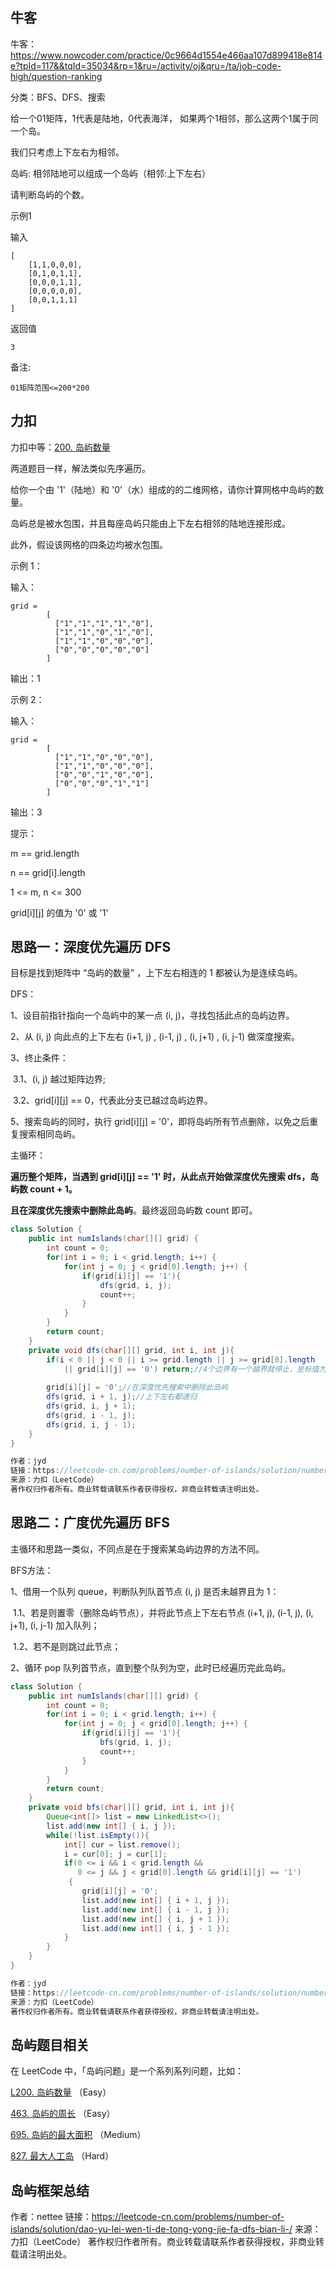 ## 牛客

牛客：https://www.nowcoder.com/practice/0c9664d1554e466aa107d899418e814e?tpId=117&&tqId=35034&rp=1&ru=/activity/oj&qru=/ta/job-code-high/question-ranking



分类：BFS、DFS、搜索



给一个01矩阵，1代表是陆地，0代表海洋， 如果两个1相邻，那么这两个1属于同一个岛。

我们只考虑上下左右为相邻。

岛屿: 相邻陆地可以组成一个岛屿（相邻:上下左右） 

请判断岛屿的个数。



示例1

输入

```
[
	[1,1,0,0,0],
	[0,1,0,1,1],
	[0,0,0,1,1],
	[0,0,0,0,0],
	[0,0,1,1,1]
]
```

返回值

```
3
```

备注:

```
01矩阵范围<=200*200
```





## 力扣

力扣中等：[200. 岛屿数量](https://leetcode-cn.com/problems/number-of-islands/)

两道题目一样，解法类似先序遍历。



给你一个由 '1'（陆地）和 '0'（水）组成的的二维网格，请你计算网格中岛屿的数量。

岛屿总是被水包围，并且每座岛屿只能由上下左右相邻的陆地连接形成。

此外，假设该网格的四条边均被水包围。

 

示例 1：

输入：

````
grid = 
        [
          ["1","1","1","1","0"],
          ["1","1","0","1","0"],
          ["1","1","0","0","0"],
          ["0","0","0","0","0"]
        ]
````

输出：1



示例 2：

输入：

````
grid = 
        [
          ["1","1","0","0","0"],
          ["1","1","0","0","0"],
          ["0","0","1","0","0"],
          ["0","0","0","1","1"]
        ]
````

输出：3




提示：

m == grid.length

n == grid[i].length

1 <= m, n <= 300

grid[i][j] 的值为 '0' 或 '1'





## 思路一：深度优先遍历 DFS

目标是找到矩阵中 “岛屿的数量” ，上下左右相连的 1 都被认为是连续岛屿。



DFS： 

1、设目前指针指向一个岛屿中的某一点 (i,  j)，寻找包括此点的岛屿边界。

2、从 (i,  j) 向此点的上下左右 (i+1, j) , (i-1, j) , (i, j+1) , (i, j-1) 做深度搜索。

3、终止条件：

​	3.1、(i,  j) 越过矩阵边界;

​	3.2、grid\[i][j] == 0，代表此分支已越过岛屿边界。	

5、搜索岛屿的同时，执行 grid[i][j] = '0'，即将岛屿所有节点删除，以免之后重复搜索相同岛屿。



主循环：

**遍历整个矩阵，当遇到 grid\[i][j] == '1' 时，从此点开始做深度优先搜索 dfs，岛屿数 count + 1。**

**且在深度优先搜索中删除此岛屿**。最终返回岛屿数 count 即可。

````java
class Solution {
    public int numIslands(char[][] grid) {
        int count = 0;
        for(int i = 0; i < grid.length; i++) {
            for(int j = 0; j < grid[0].length; j++) {
                if(grid[i][j] == '1'){
                    dfs(grid, i, j);
                    count++;
                }
            }
        }
        return count;
    }
    private void dfs(char[][] grid, int i, int j){
        if(i < 0 || j < 0 || i >= grid.length || j >= grid[0].length
            || grid[i][j] == '0') return;//4个边界有一个越界就停止，坐标值为0也停止。
        
        grid[i][j] = '0';//在深度优先搜索中删除此岛屿
        dfs(grid, i + 1, j);//上下左右都递归
        dfs(grid, i, j + 1);
        dfs(grid, i - 1, j);
        dfs(grid, i, j - 1);
    }
}

作者：jyd
链接：https://leetcode-cn.com/problems/number-of-islands/solution/number-of-islands-shen-du-you-xian-bian-li-dfs-or-/
来源：力扣（LeetCode）
著作权归作者所有。商业转载请联系作者获得授权，非商业转载请注明出处。
````



## 思路二：广度优先遍历 BFS

主循环和思路一类似，不同点是在于搜索某岛屿边界的方法不同。

BFS方法：

1、借用一个队列 queue，判断队列队首节点 (i,  j) 是否未越界且为 1：

​	1.1、若是则置零（删除岛屿节点），并将此节点上下左右节点 (i+1, j), (i-1, j), (i, j+1), (i, j-1) 加入队列；

​	1.2、若不是则跳过此节点；

2、循环 pop 队列首节点，直到整个队列为空，此时已经遍历完此岛屿。

````java
class Solution {
    public int numIslands(char[][] grid) {
        int count = 0;
        for(int i = 0; i < grid.length; i++) {
            for(int j = 0; j < grid[0].length; j++) {
                if(grid[i][j] == '1'){
                    bfs(grid, i, j);
                    count++;
                }
            }
        }
        return count;
    }
    private void bfs(char[][] grid, int i, int j){
        Queue<int[]> list = new LinkedList<>();
        list.add(new int[] { i, j });
        while(!list.isEmpty()){
            int[] cur = list.remove();
            i = cur[0]; j = cur[1];
            if(0 <= i && i < grid.length && 
               0 <= j && j < grid[0].length && grid[i][j] == '1') 
             {
                grid[i][j] = '0';
                list.add(new int[] { i + 1, j });
                list.add(new int[] { i - 1, j });
                list.add(new int[] { i, j + 1 });
                list.add(new int[] { i, j - 1 });
            }
        }
    }
}

作者：jyd
链接：https://leetcode-cn.com/problems/number-of-islands/solution/number-of-islands-shen-du-you-xian-bian-li-dfs-or-/
来源：力扣（LeetCode）
著作权归作者所有。商业转载请联系作者获得授权，非商业转载请注明出处。
````



## 岛屿题目相关

在 LeetCode 中，「岛屿问题」是一个系列系列问题，比如：

[L200. 岛屿数量](https://leetcode-cn.com/problems/number-of-islands/) （Easy）

[463. 岛屿的周长](https://leetcode-cn.com/problems/island-perimeter/) （Easy）

[695. 岛屿的最大面积](https://leetcode-cn.com/problems/max-area-of-island/) （Medium）

[827. 最大人工岛](https://leetcode-cn.com/problems/making-a-large-island/) （Hard）



## 岛屿框架总结

作者：nettee
链接：https://leetcode-cn.com/problems/number-of-islands/solution/dao-yu-lei-wen-ti-de-tong-yong-jie-fa-dfs-bian-li-/
来源：力扣（LeetCode）
著作权归作者所有。商业转载请联系作者获得授权，非商业转载请注明出处。

